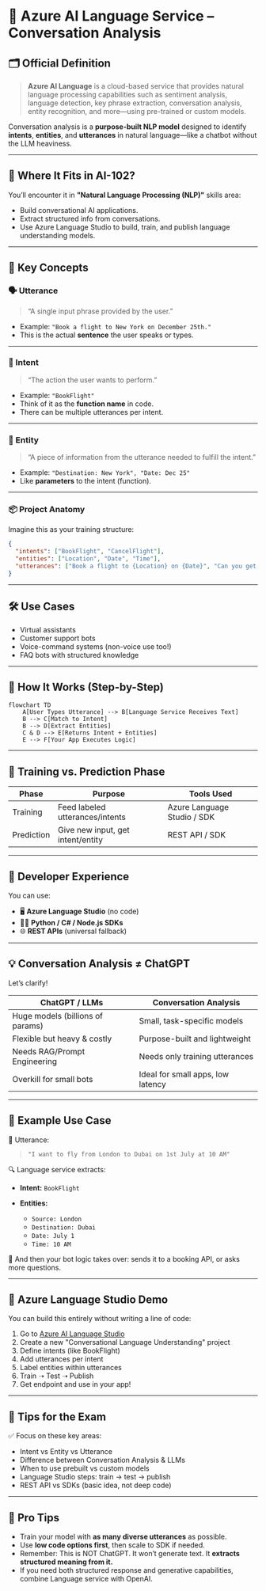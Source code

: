 # 🧠 Azure AI Language Service – Conversation Analysis

## 🗂️ Official Definition

> **Azure AI Language** is a cloud-based service that provides natural language processing capabilities such as sentiment analysis, language detection, key phrase extraction, conversation analysis, entity recognition, and more—using pre-trained or custom models.

Conversation analysis is a **purpose-built NLP model** designed to identify **intents**, **entities**, and **utterances** in natural language—like a chatbot without the LLM heaviness.

---

## 🧩 Where It Fits in AI-102?

You’ll encounter it in **"Natural Language Processing (NLP)"** skills area:

- Build conversational AI applications.
- Extract structured info from conversations.
- Use Azure Language Studio to build, train, and publish language understanding models.

---

## 💬 Key Concepts

### 🗣️ Utterance

> “A single input phrase provided by the user.”

- Example: `"Book a flight to New York on December 25th."`
- This is the actual **sentence** the user speaks or types.

---

### 🎯 Intent

> “The action the user wants to perform.”

- Example: `"BookFlight"`
- Think of it as the **function name** in code.
- There can be multiple utterances per intent.

---

### 🧩 Entity

> “A piece of information from the utterance needed to fulfill the intent.”

- Example: `"Destination: New York", "Date: Dec 25"`
- Like **parameters** to the intent (function).

---

### 📦 Project Anatomy

Imagine this as your training structure:

```json
{
  "intents": ["BookFlight", "CancelFlight"],
  "entities": ["Location", "Date", "Time"],
  "utterances": ["Book a flight to {Location} on {Date}", "Can you get me a ticket to {Location} for {Date}?"]
}
```

---

## 🛠️ Use Cases

- Virtual assistants
- Customer support bots
- Voice-command systems (non-voice use too!)
- FAQ bots with structured knowledge

---

## 🔄 How It Works (Step-by-Step)

```mermaid
flowchart TD
    A[User Types Utterance] --> B[Language Service Receives Text]
    B --> C[Match to Intent]
    B --> D[Extract Entities]
    C & D --> E[Returns Intent + Entities]
    E --> F[Your App Executes Logic]
```

---

## 🧪 Training vs. Prediction Phase

| Phase      | Purpose                           | Tools Used                  |
| ---------- | --------------------------------- | --------------------------- |
| Training   | Feed labeled utterances/intents   | Azure Language Studio / SDK |
| Prediction | Give new input, get intent/entity | REST API / SDK              |

---

## 🧰 Developer Experience

You can use:

- 🖥️ **Azure Language Studio** (no code)
- 🧑‍💻 **Python / C# / Node.js SDKs**
- 🌐 **REST APIs** (universal fallback)

---

## 💡 Conversation Analysis ≠ ChatGPT

Let’s clarify!

| ChatGPT / LLMs                   | Conversation Analysis             |
| -------------------------------- | --------------------------------- |
| Huge models (billions of params) | Small, task-specific models       |
| Flexible but heavy & costly      | Purpose-built and lightweight     |
| Needs RAG/Prompt Engineering     | Needs only training utterances    |
| Overkill for small bots          | Ideal for small apps, low latency |

---

## 🧪 Example Use Case

🛫 Utterance:

> `"I want to fly from London to Dubai on 1st July at 10 AM"`

🔍 Language service extracts:

- **Intent:** `BookFlight`
- **Entities:**

  - `Source: London`
  - `Destination: Dubai`
  - `Date: July 1`
  - `Time: 10 AM`

🎯 And then your bot logic takes over: sends it to a booking API, or asks more questions.

---

## 🎨 Azure Language Studio Demo

You can build this entirely without writing a line of code:

1. Go to [Azure AI Language Studio](https://language.azure.com/)
2. Create a new "Conversational Language Understanding" project
3. Define intents (like BookFlight)
4. Add utterances per intent
5. Label entities within utterances
6. Train ➝ Test ➝ Publish
7. Get endpoint and use in your app!

---

## 📌 Tips for the Exam

✅ Focus on these key areas:

- Intent vs Entity vs Utterance
- Difference between Conversation Analysis & LLMs
- When to use prebuilt vs custom models
- Language Studio steps: train → test → publish
- REST API vs SDKs (basic idea, not deep code)

---

## 🤔 Pro Tips

- Train your model with **as many diverse utterances** as possible.
- Use **low code options first**, then scale to SDK if needed.
- Remember: This is NOT ChatGPT. It won’t generate text. It **extracts structured meaning from it.**
- If you need both structured response and generative capabilities, combine Language service with OpenAI.
